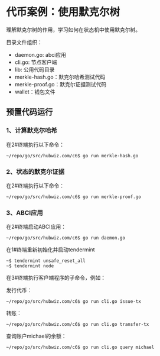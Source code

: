 # 代币案例：使用默克尔树

理解默克尔树的作用，学习如何在状态机中使用默克尔树。


目录文件组织：

- daemon.go: abci应用
- cli.go: 节点客户端
- lib: 公用代码目录
- merkle-hash.go：默克尔哈希测试代码
- merkle-proof.go：默克尔证据测试代码
- wallet：钱包文件

## 预置代码运行

### 1、计算默克尔哈希

在2#终端执行以下命令：

```
~/repo/go/src/hubwiz.com/c6$ go run merkle-hash.go
```

### 2、状态的默克尔证据

在2#终端执行以下命令：

```
~/repo/go/src/hubwiz.com/c6$ go run merkle-proof.go
```

### 3、ABCI应用

在2#终端启动ABCI应用：

```
~/repo/go/src/hubwiz.com/c6$ go run daemon.go
```

在1#终端重新初始化并启动tendermint

```
~$ tendermint unsafe_reset_all
~$ tendermint node
```

在3#终端执行客户端程序的子命令，例如：

发行代币：

```
~/repo/go/src/hubwiz.com/c6$ go run cli.go issue-tx
```

转账：

```
~/repo/go/src/hubwiz.com/c6$ go run cli.go transfer-tx
```

查询账户michael的余额：

```
~/repo/go/src/hubwiz.com/c6$ go run cli.go query michael
```

